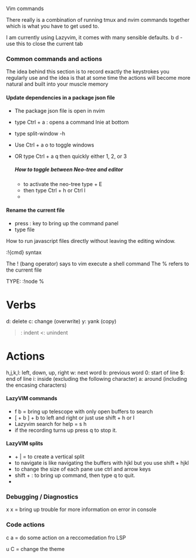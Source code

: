 Vim commands

There really is a combination of running tmux and nvim commands together which is what you have to get used to.


I am currently using Lazyvim, it comes with many sensible defaults.
<Leader> b d - use this to close the current tab

### Common commands and actions

The idea behind this section is to record exactly the keystrokes you regularly use and the idea is 
that at some time the actions will become more natural and built into your muscle memory


#### Update dependencies in a package json file

- The package json file is open in nvim
- type Ctrl + a : opens a command lnie at bottom
- type split-window -h
- Use Ctrl + a o to toggle windows
- OR type Ctrl + a q then quickly either 1, 2, or 3

  ##### How to toggle between Neo-tree and editor
  - to activate the neo-tree type <leader> + E
  - then type Ctrl + h or Ctrl l
  - 


#### Rename the current file
- press : key to bring up the command panel
- type file <new filename>



  

How to run javascript files directly without leaving the editing window.

:!{cmd} syntax

The ! (bang operator) says to vim execute a shell command
The % refers to the current file

TYPE: :!node %

# Verbs 
d: delete
c: change (overwrite)
y: yank (copy)
>: indent
<: unindent

# Actions
h,j,k,l: left, down, up, right
w: next word
b: previous word
0: start of line
$: end of line
i: inside (excluding the following character)
a: around (including the encasing characters)

#### LazyVIM commands
- <leader> f b = bring up telescope with only open buffers to search
- [ + b ] + b to left and right or just use shift + h or l
- Lazyvim search for help = <leader> s h
- if the recording turns up press q to stop it.
  
#### LazyVIM splits
- <leader> + | = to create a vertical split
- to navigate is like navigating the buffers with hjkl but you use shift + hjkl
- to change the size of each pane use ctrl and arrow keys
- shift + : to bring up command, then type q to quit.
- 
### Debugging / Diagnostics
<leader> x x = bring up trouble for more information on error in console

### Code actions

<leader> c a = do some action on a reccomedation fro LSP

<leader> u C = change the theme
